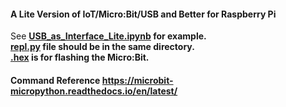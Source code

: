 #### A Lite Version of IoT/Micro:Bit/USB and Better for Raspberry Pi<br>
See <b>[USB_as_Interface_Lite.ipynb](https://raw.githubusercontent.com/xg590/IoT/master/Micro%3ABit/USB_Lite/USB_as_Interface_Lite.ipynb) for example.<br>
[repl.py](https://raw.githubusercontent.com/xg590/IoT/master/Micro%3ABit/USB_Lite/repl.py) file should be in the same directory. <br>
[.hex](https://raw.githubusercontent.com/xg590/IoT/master/Micro%3ABit/USB/bitio.hex) is for flashing the Micro:Bit.<br>
#### Command Reference https://microbit-micropython.readthedocs.io/en/latest/
